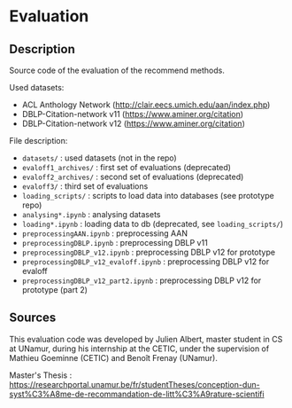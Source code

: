 # Evaluation

## Description

Source code of the evaluation of the recommend methods.

Used datasets:
 - ACL Anthology Network (http://clair.eecs.umich.edu/aan/index.php)
 - DBLP-Citation-network v11 (https://www.aminer.org/citation)
 - DBLP-Citation-network v12 (https://www.aminer.org/citation)

File description:
 - `datasets/` : used datasets (not in the repo)
 - `evaloff1_archives/` : first set of evaluations (deprecated)
 - `evaloff2_archives/` : second set of evaluations (deprecated)
 - `evaloff3/` : third set of evaluations
 - `loading_scripts/` : scripts to load data into databases (see prototype repo)
 - `analysing*.ipynb` : analysing datasets
 - `loading*.ipynb` : loading data to db (deprecated, see `loading_scripts/`)
 - `preprocessingAAN.ipynb` : preprocessing AAN
 - `preprocessingDBLP.ipynb` : preprocessing DBLP v11
 - `preprocessingDBLP_v12.ipynb` : preprocessing DBLP v12 for prototype
 - `preprocessingDBLP_v12_evaloff.ipynb` : preprocessing DBLP v12 for evaloff
 - `preprocessingDBLP_v12_part2.ipynb` : preprocessing DBLP v12 for prototype (part 2)
 
 ## Sources

This evaluation code was developed by Julien Albert, master student in CS at UNamur, during his
internship at the CETIC, under the supervision of Mathieu Goeminne (CETIC) and Benoît
Frenay (UNamur).

Master's Thesis : https://researchportal.unamur.be/fr/studentTheses/conception-dun-syst%C3%A8me-de-recommandation-de-litt%C3%A9rature-scientifi
